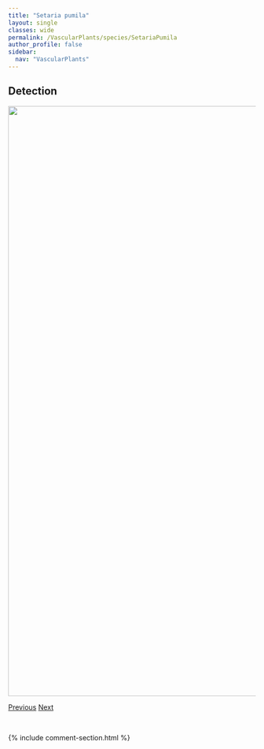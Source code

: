 ```yaml
---
title: "Setaria pumila"
layout: single
classes: wide
permalink: /VascularPlants/species/SetariaPumila
author_profile: false
sidebar:
  nav: "VascularPlants"
---
```


<h2>Detection</h2>

<a href="https://drive.google.com/uc?export=view&id=1C3rXfXkO7RSFy8msuKzhptkglUl5sBtw">
<img src="https://drive.google.com/uc?export=view&id=1C3rXfXkO7RSFy8msuKzhptkglUl5sBtw" height = "1200" width = "800">
</a>


<a href="/DevelopmentWebsite/VascularPlants/species/Setaria" class="pagination--pager" title="Setaria">Previous</a> <a href="/DevelopmentWebsite/VascularPlants/species/SetariaViridis" class="pagination--pager" title="Setaria viridis">Next</a>

<p>&nbsp;</p>

{% include comment-section.html %}
